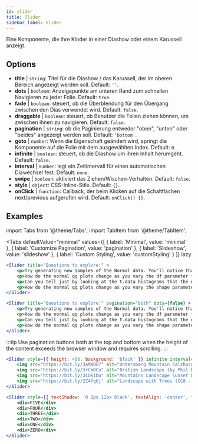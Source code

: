 ```yaml
---
id: slider 
title: Slider
sidebar_label: Slider
---
```


Eine Komponente, die ihre Kinder in einer Diashow oder einem Karussell anzeigt.

## Options

* __title__ | `string`: Titel für die Diashow / das Karussell, der im oberen Bereich angezeigt werden soll. Default: `''`.
* __dots__ | `boolean`: Anzeigepunkte am unteren Rand zum schnellen Navigieren zu jeder Folie. Default: `true`.
* __fade__ | `boolean`: steuert, ob die Überblendung für den Übergang zwischen den Dias verwendet wird. Default: `false`.
* __draggable__ | `boolean`: steuert, ob Benutzer die Folien ziehen können, um zwischen ihnen zu navigieren. Default: `false`.
* __pagination__ | `string`: ob die Paginierung entweder "oben", "unten" oder "beides" angezeigt werden soll. Default: `'bottom'`.
* __goto__ | `number`: Wenn die Eigenschaft geändert wird, springt die Komponente auf die Folie mit dem ausgewählten Index. Default: `0`.
* __infinite__ | `boolean`: steuert, ob die Diashow um ihren Inhalt herumgeht. Default: `false`.
* __interval__ | `number`: legt ein Zeitintervall für einen automatischen Diawechsel fest. Default: `none`.
* __swipe__ | `boolean`: aktiviert das Ziehen/Wischen-Verhalten. Default: `false`.
* __style__ | `object`: CSS-Inline-Stile. Default: `{}`.
* __onClick__ | `function`: Callback, der beim Klicken auf die Schaltflächen next/previous aufgerufen wird. Default: `onClick() {}`.


## Examples


import Tabs from '@theme/Tabs';
import TabItem from '@theme/TabItem';

<Tabs
    defaultValue="minimal"
    values={[
        { label: 'Minimal', value: 'minimal' },
        { label: 'Customize Pagination', value: 'pagination' },
        { label: 'Slideshow', value: 'slideshow' },
        { label: 'Custom Styling', value: 'customStyling' }
    ]}
    lazy
>

<TabItem value="minimal">

```jsx live
<Slider title="Questions to explore:" >
    <p>Try generating new samples of the Normal data. You'll notice that the points don't always lie exactly on the line. This is typical variation. As you generate more random realizations of this plot you'll get better calibrated to the kind of deviation you can expect to see from this large a sample of Normal data.</p>
    <p>How do the normal qq plots change as you vary the df parameter for the t-distributed data?</p>
    <p>Can you tell just by looking at the t.data histograms that the data aren't normally distributed? Is it easier to tell from the QQ plots?</p>
    <p>How do the normal qq plots change as you vary the shape parameter in the gamma-distributed data?</p>
</Slider>
```

</TabItem>

<TabItem value="pagination">

```jsx live
<Slider title="Questions to explore:" pagination="both" dots={false} >
    <p>Try generating new samples of the Normal data. You'll notice that the points don't always lie exactly on the line. This is typical variation. As you generate more random realizations of this plot you'll get better calibrated to the kind of deviation you can expect to see from this large a sample of Normal data.</p>
    <p>How do the normal qq plots change as you vary the df parameter for the t-distributed data?</p>
    <p>Can you tell just by looking at the t.data histograms that the data aren't normally distributed? Is it easier to tell from the QQ plots?</p>
    <p>How do the normal qq plots change as you vary the shape parameter in the gamma-distributed data?</p>
</Slider>
```

:::tip
Use pagination buttons both at the top and bottom when the height of the content exceeds the browser window and requires scrolling.
:::

</TabItem>

<TabItem value="slideshow">

```jsx live
<Slider style={{ height: 400, background: 'black' }} infinite interval={2000} >
    <img src="https://bit.ly/3aM4OU7" alt="Untersberg Mountain Salzburg (by Giuseppe Milo, CC BY 3.0)" />
    <img src="https://bit.ly/3rCm0Cu" alt="British Landscape (by Phil Riley, Pixabay License)" />
    <img src="https://bit.ly/3cUkibu" alt="Mountains Landscape Sunset Dusk (Pixabay License)" />
    <img src="https://bit.ly/2Z4fqbj" alt="Landscape with Trees (CC0 - Public Domain)" /> 
</Slider>
```

</TabItem>

<TabItem value="customStyling">

```jsx live
<Slider style={{ textShadow: '0 2px 12px black', textAlign: 'center', fontSize: 90 }} infinite interval={1000} >
    <div>FIVE</div>
    <div>FOUR</div>
    <div>THREE</div>
    <div>TWO</div>
    <div>ONE</div>
    <div>ZERO</div>
</Slider>
```

</TabItem>

</Tabs>


